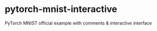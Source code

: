 # pytorch-mnist-interactive
PyTorch MNIST official example with comments &amp; interactive interface
